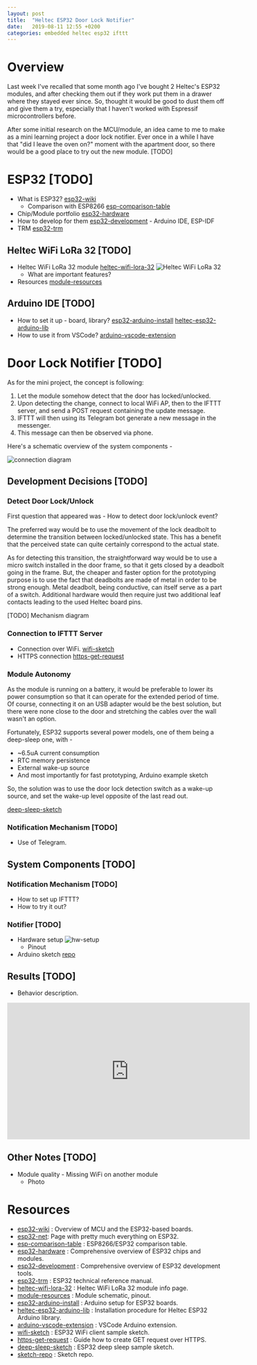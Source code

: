 ```yaml
---
layout: post
title:  "Heltec ESP32 Door Lock Notifier"
date:   2019-08-11 12:55 +0200
categories: embedded heltec esp32 ifttt
---
```


# Overview

Last week I've recalled that some month ago I've bought 2 Heltec's ESP32
modules, and after checking them out if they work put them in a drawer
where they stayed ever since. So, thought it would be good to dust them
off and give them a try, especially that I haven't worked with Espressif
microcontrollers before.

After some initial research on the MCU/module, an idea came to me to
make as a mini learning project a door lock notifier. Ever once in a
while I have that "did I leave the oven on?" moment with the apartment
door, so there would be a good place to try out the new module. [TODO]

# ESP32 [TODO]

*   What is ESP32? [esp32-wiki]
    *   Comparison with ESP8266 [esp-comparison-table]
*   Chip/Module portfolio [esp32-hardware]
*   How to develop for them [esp32-development] - Arduino IDE, ESP-IDF
*   TRM [esp32-trm]

## Heltec WiFi LoRa 32 [TODO]

*   Heltec WiFi LoRa 32 module [heltec-wifi-lora-32]
    ![Heltec WiFi LoRa 32](/assets/images/posts/2019-08-11-heltec-esp32-door-lock-notifier/heltec-wifi-lora-32.jpg)
    *   What are important features?
*   Resources [module-resources]

## Arduino IDE [TODO]

*   How to set it up - board, library? [esp32-arduino-install] [heltec-esp32-arduino-lib]
*   How to use it from VSCode? [arduino-vscode-extension]

# Door Lock Notifier [TODO]

As for the mini project, the concept is following:

1.  Let the module somehow detect that the door has locked/unlocked.
2.  Upon detecting the change, connect to local WiFi AP, then to the
    IFTTT server, and send a POST request containing the update message.
3.  IFTTT will then using its Telegram bot generate a new message in the
    messenger.
4.  This message can then be observed via phone.

Here's a schematic overview of the system components -

![connection diagram](/assets/images/posts/2019-08-11-heltec-esp32-door-lock-notifier/connection-diagram.png)

## Development Decisions [TODO]

### Detect Door Lock/Unlock

First question that appeared was - How to detect door lock/unlock event?

The preferred way would be to use the movement of the lock deadbolt to
determine the transition between locked/unlocked state. This has a
benefit that the perceived state can quite certainly correspond to the
actual state.

As for detecting this transition, the straightforward way would be to
use a micro switch installed in the door frame, so that it gets closed
by a deadbolt going in the frame. But, the cheaper and faster option for
the prototyping purpose is to use the fact that deadbolts are made of
metal in order to be strong enough. Metal deadbolt, being conductive,
can itself serve as a part of a switch. Additional hardware would then
require just two additional leaf contacts leading to the used Heltec
board pins.

[TODO] Mechanism diagram

### Connection to IFTTT Server

*   Connection over WiFi. [wifi-sketch]
*   HTTPS connection [https-get-request]

### Module Autonomy

As the module is running on a battery, it would be preferable to lower
its power consumption so that it can operate for the extended period of
time. Of course, connecting it on an USB adapter would be the best
solution, but there were none close to the door and stretching the
cables over the wall wasn't an option.

Fortunately, ESP32 supports several power models, one of them being a
deep-sleep one, with -

*   ~6.5uA current consumption
*   RTC memory persistence
*   External wake-up source
*   And most importantly for fast prototyping, Arduino example sketch

So, the solution was to use the door lock detection switch as a wake-up
source, and set the wake-up level opposite of the last read out.

[deep-sleep-sketch]

### Notification Mechanism [TODO]

*   Use of Telegram.

## System Components [TODO]

### Notification Mechanism [TODO]

*   How to set up IFTTT?
*   How to try it out?

### Notifier [TODO]

*   Hardware setup
    ![hw-setup](/assets/images/posts/2019-08-11-heltec-esp32-door-lock-notifier/hw-setup.jpg)
    *   Pinout
*   Arduino sketch [repo][sketch-repo]

## Results [TODO]

*   Behavior description.

<iframe width="560" height="315"
src="https://www.youtube.com/embed/mfEv6WS8OTA" frameborder="0"
allow="accelerometer; autoplay; encrypted-media; gyroscope;
picture-in-picture" allowfullscreen></iframe>

## Other Notes [TODO]

*   Module quality - Missing WiFi on another module
    *   Photo

# Resources

*   [esp32-wiki] : Overview of MCU and the ESP32-based boards.
*   [esp32-net]: Page with pretty much everything on ESP32.
*   [esp-comparison-table] : ESP8266/ESP32 comparison table.
*   [esp32-hardware] : Comprehensive overview of ESP32 chips and
    modules.
*   [esp32-development] : Comprehensive overview of ESP32 development
    tools.
*   [esp32-trm] : ESP32 technical reference manual.
*   [heltec-wifi-lora-32] : Heltec WiFi LoRa 32 module info page.
*   [module-resources] : Module schematic, pinout.
*   [esp32-arduino-install] : Arduino setup for ESP32 boards.
*   [heltec-esp32-arduino-lib] : Installation procedure for Heltec ESP32
    Arduino library.
*   [arduino-vscode-extension] : VSCode Arduino extension.
*   [wifi-sketch] : ESP32 WiFi client sample sketch.
*   [https-get-request] : Guide how to create GET request over HTTPS.
*   [deep-sleep-sketch] : ESP32 deep sleep sample sketch.
*   [sketch-repo] : Sketch repo.

[esp32-wiki]: <https://en.wikipedia.org/wiki/ESP32>
[esp32-net]: <http://esp32.net/>
[esp-comparison-table]: <https://www.cnx-software.com/2016/03/25/esp8266-and-esp32-differences-in-one-single-table/>
[esp32-hardware]: <http://esp32.net/#Hardware>
[esp32-development]: <http://esp32.net/#Development>
[esp32-trm]: <https://www.espressif.com/sites/default/files/documentation/esp32_technical_reference_manual_en.pdf>
[heltec-wifi-lora-32]: <https://heltec.org/project/wifi-lora-32/>
[module-resources]: <https://github.com/Heltec-Aaron-Lee/WiFi_Kit_series>
[esp32-arduino-install]: <https://github.com/espressif/arduino-esp32/blob/master/docs/arduino-ide/boards_manager.md>
[heltec-esp32-arduino-lib]: <https://github.com/HelTecAutomation/Heltec_ESP32>
[arduino-vscode-extension]: <https://marketplace.visualstudio.com/items?itemName=vsciot-vscode.vscode-arduino>
[wifi-sketch]: <https://github.com/espressif/arduino-esp32/tree/master/libraries/WiFi/examples/WiFiClient>
[https-get-request]: <https://techtutorialsx.com/2017/11/18/esp32-arduino-https-get-request/>
[deep-sleep-sketch]: <https://github.com/espressif/arduino-esp32/tree/master/libraries/ESP32/examples/DeepSleep/ExternalWakeUp>
[sketch-repo]: <https://github.com/kibihrchak/door-lock-notifier>
